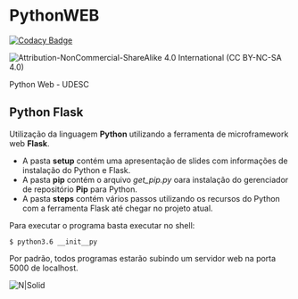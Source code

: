 # PythonWEB

[![Codacy Badge](https://api.codacy.com/project/badge/Grade/a1eb5f81653441b6adbf4826394376d2)](https://www.codacy.com/app/ezequielramos/PythonWEB?utm_source=github.com&amp;utm_medium=referral&amp;utm_content=ezequielramos/PythonWEB&amp;utm_campaign=Badge_Grade)

![Attribution-NonCommercial-ShareAlike 4.0 International (CC BY-NC-SA 4.0)](https://licensebuttons.net/l/by-nc-sa/4.0/88x31.png)

Python Web - UDESC

## Python Flask

Utilização da linguagem **Python** utilizando a ferramenta de microframework web **Flask**.

- A pasta **setup** contém uma apresentação de slides com informações de instalação do Python e Flask.
- A pasta **pip** contém o arquivo *get_pip.py* oara instalação do gerenciador de repositório **Pip** para Python.
- A pasta **steps** contém vários passos utilizando os recursos do Python com a ferramenta Flask até chegar no projeto atual.

Para executar o programa basta executar no shell:

```
$ python3.6 __init__py
```

Por padrão, todos programas estarão subindo um servidor web na porta 5000 de localhost.


![N|Solid](https://fiverr-res.cloudinary.com/t_main1,q_auto,f_auto/gigs/46941709/original/d5ace87ba59d0d4e5151668e60e8eaf673153ff7.jpg)
